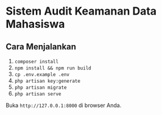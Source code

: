 # Sistem Audit Keamanan Data Mahasiswa

## Cara Menjalankan

1. `composer install`
2. `npm install && npm run build`
3. `cp .env.example .env`
4. `php artisan key:generate`
5. `php artisan migrate`
6. `php artisan serve`

Buka `http://127.0.0.1:8000` di browser Anda.